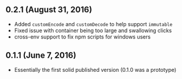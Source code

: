 ## 0.2.1 (August 31, 2016)
* Added `customEncode` and `customDecode` to help support `immutable`
* Fixed issue with container being too large and swallowing clicks
* cross-env support to fix npm scripts for windows users

## 0.1.1 (June 7, 2016)
* Essentially the first solid published version (0.1.0 was a prototype)
